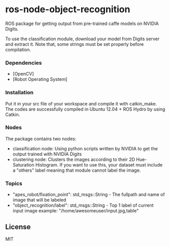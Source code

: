 # ros-node-object-recognition

ROS package for getting output from pre-trained caffe models on NVIDIA Digits. 

To use the classification module, download your model from Digits server and extract it. Note that, some strings must be set properly before compilation. 
### Dependencies

* [OpenCV]
* [Robot Operating System] 

### Installation

Put it in your src file of your workspace and compile it with catkin_make. 
The codes are successfully compiled in Ubuntu 12.04 + ROS Hydro by using Catkin. 

### Nodes 

The package contains two nodes:

* classification node: Using python scripts written by NVIDIA to get the output trained with NVIDIA Digits 
* clustering node: Clusters the images according to their 2D Hue-Saturation Histogram. If you want to use this, your dataset must include a "others" label meaning that module cannot label the image.

### Topics 
- "apes_robot/fixation_point": std_msgs::String - The fullpath and name of image that will be labeled
- "object_recognition/label": std_msgs::String - Top 1 label of current input image example: "/home/awesomeuser/input.jpg,table"

License
----

MIT
  
